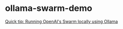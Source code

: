 # ollama-swarm-demo

[Quick tip: Running OpenAI's Swarm locally using Ollama](https://medium.com/@VeryFatBoy/quick-tip-running-openais-swarm-locally-using-ollama-bf7463a9c41a)
